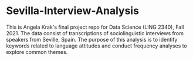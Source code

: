# Sevilla-Interview-Analysis
This is Angela Krak's final project repo for Data Science (LING 2340), Fall 2021. The data consist of transcriptions of sociolinguistic interviews from speakers from Seville, Spain. The purpose of this analysis is to identify keywords related to language attitudes and conduct frequency analyses to explore common themes. 
